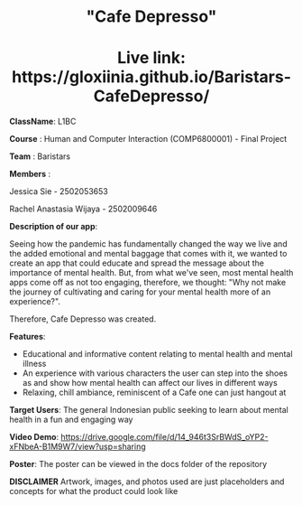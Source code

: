    <h1 align="center">"Cafe Depresso"</h1> 
   <h1 align="center">Live link: https://gloxiinia.github.io/Baristars-CafeDepresso/</h1>
   
   **ClassName**: L1BC
   
   **Course**   : Human and Computer Interaction (COMP6800001) - Final Project
   
   **Team**     : Baristars
   
   **Members**  :
        
   Jessica Sie - 2502053653
        
   Rachel Anastasia Wijaya - 2502009646
          
   **Description of our app**:
       
   Seeing how the pandemic has fundamentally changed the way we live and the added emotional and mental baggage that comes with it, we wanted to create an app that could educate     and spread the message about the importance of mental health. But, from what we've seen, most mental health apps come off as not too engaging, therefore, we thought: "Why       not make the journey of cultivating and caring for your mental health more of an experience?". 

   Therefore, Cafe Depresso was created.
       
   **Features**:
      
   - Educational and informative content relating to mental health and mental illness
   - An experience with various characters the user can step into the shoes as and show how mental health can affect our lives in different ways
   - Relaxing, chill ambiance, reminiscent of a Cafe one can just hangout at
       
   **Target Users**:
   The general Indonesian public seeking to learn about mental health in a fun and engaging way
   
   **Video Demo**:
   https://drive.google.com/file/d/14_946t3SrBWdS_oYP2-xFNbeA-B1M9W7/view?usp=sharing
       
   **Poster**:
   The poster can be viewed in the docs folder of the repository

   **DISCLAIMER**
   Artwork, images, and photos used are just placeholders and concepts for what the product could look like
   
       
       
